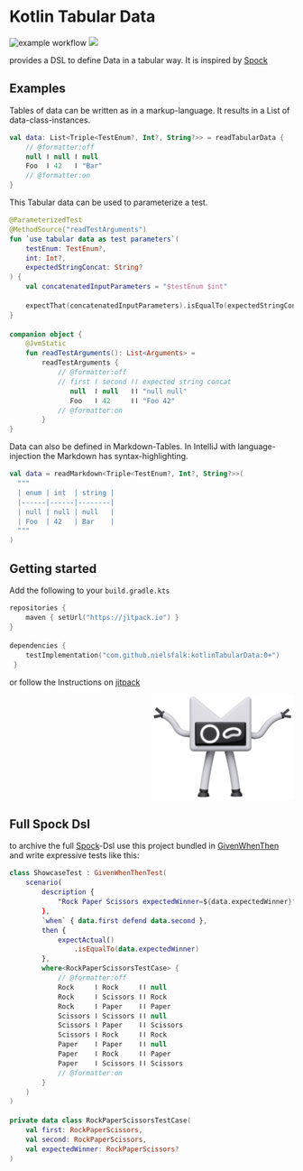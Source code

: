 # Kotlin Tabular Data
![example workflow](https://github.com/nielsfalk/kotlinTabularData/actions/workflows/gradle.yml/badge.svg)
[![](https://jitpack.io/v/nielsfalk/kotlinTabularData.svg)](https://jitpack.io/#nielsfalk/givenWhenThen)


provides a DSL to define Data in a tabular way. It is inspired by [Spock](https://spockframework.org/)

## Examples

Tables of data can be written as in a markup-language. It results in a List of data-class-instances. 

```kotlin
val data: List<Triple<TestEnum?, Int?, String?>> = readTabularData {
    // @formatter:off
    null ǀ null ǀ null
    Foo  ǀ 42   ǀ "Bar"
    // @formatter:on
}
```

This Tabular data can be used to parameterize a test.

```kotlin
@ParameterizedTest
@MethodSource("readTestArguments")
fun `use tabular data as test parameters`(
    testEnum: TestEnum?,
    int: Int?,
    expectedStringConcat: String?
) {
    val concatenatedInputParameters = "$testEnum $int"

    expectThat(concatenatedInputParameters).isEqualTo(expectedStringConcat)
}

companion object {
    @JvmStatic
    fun readTestArguments(): List<Arguments> =
        readTestArguments {
            // @formatter:off
            // first ǀ second ǀǀ expected string concat
               null  ǀ null   ǀǀ "null null"
               Foo   ǀ 42     ǀǀ "Foo 42"
            // @formatter:on
        }
}
```

Data can also be defined in Markdown-Tables. In IntelliJ with language-injection the Markdown has syntax-highlighting.

```kotlin
val data = readMarkdown<Triple<TestEnum?, Int?, String?>>(
  """    
  | enum | int  | string |
  |------|------|--------|
  | null | null | null   |  
  | Foo  | 42   | Bar    |
  """
)
```

## Getting started

Add the following to your ```build.gradle.kts```

```kotlin
repositories {
    maven { setUrl("https://jitpack.io") }
}

dependencies {
    testImplementation("com.github.nielsfalk:kotlinTabularData:0+")
 }
```

or follow the Instructions on [jitpack](https://jitpack.io/#nielsfalk/kotlinTabularData)

[<div align="right"><img src="KotlinMascot.png" width="50%" /></div>](https://kotlinlang.org/docs/kotlin-mascot.html)

## Full Spock Dsl

to archive the full [Spock](https://spockframework.org/)-Dsl use this project bundled in [GivenWhenThen](https://github.com/nielsfalk/givenWhenThen) and write expressive tests like this:

```kotlin
class ShowcaseTest : GivenWhenThenTest(
    scenario(
        description {
            "Rock Paper Scissors expectedWinner=${data.expectedWinner}"
        },
        `when` { data.first defend data.second },
        then {
            expectActual()
                .isEqualTo(data.expectedWinner)
        },
        where<RockPaperScissorsTestCase> {
            // @formatter:off
            Rock     ǀ Rock     ǀǀ null
            Rock     ǀ Scissors ǀǀ Rock
            Rock     ǀ Paper    ǀǀ Paper
            Scissors ǀ Scissors ǀǀ null
            Scissors ǀ Paper    ǀǀ Scissors
            Scissors ǀ Rock     ǀǀ Rock
            Paper    ǀ Paper    ǀǀ null
            Paper    ǀ Rock     ǀǀ Paper
            Paper    ǀ Scissors ǀǀ Scissors
            // @formatter:on
        }
    )
)

private data class RockPaperScissorsTestCase(
    val first: RockPaperScissors,
    val second: RockPaperScissors,
    val expectedWinner: RockPaperScissors?
)
```



